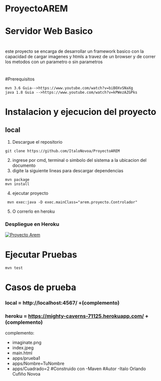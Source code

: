 # ProyectoAREM
# Servidor Web Basico
#
este proyecto se encarga de desarrollar un framework basico con la capacidad de cargar imagenes y htmls a travez de un browser y de correr los metodos con un parametro o sin parametros
#
#Prerequisitos
```
mvn 3.6 Guia-->https://www.youtube.com/watch?v=biBOXvSNaXg
java 1.8 Guia -->https://www.youtube.com/watch?v=kPWezAZGPks
```
#
# Instalacion y ejecucion del proyecto

## local


1. Descargue el repositorio
```
git clone https://github.com/ItaloNovoa/ProyectoAREM
```
2. ingrese por cmd, terminal o simbolo del sistema a la ubicacion del documento
3. digite la siguiente lineas para descargar dependencias
```
mvn package
mvn install
```
4. ejecutar proyecto
```
 mvn exec:java -D exec.mainClass="arem.proyecto.Controlador"
```
5. O correrlo en heroku

### Despliegue en  Heroku

[![Proyecto Arem](https://www.herokucdn.com/deploy/button.png)](https://mighty-caverns-71125.herokuapp.com/)

# Ejecutar Pruebas
```
mvn test
```
# Casos de prueba
### local = http://localhost:4567/ +(complemento)
### heroku = https://mighty-caverns-71125.herokuapp.com/ +(complemento)
 complemento:
 - imaginate.png
 - index.jpeg
 - main.html
 - apps/prueba1
 - apps/Nombre=TuNombre
 - apps/Cuadrado=2
#Construido con
-Maven 
#Autor
-Italo Orlando Cufiño Novoa
